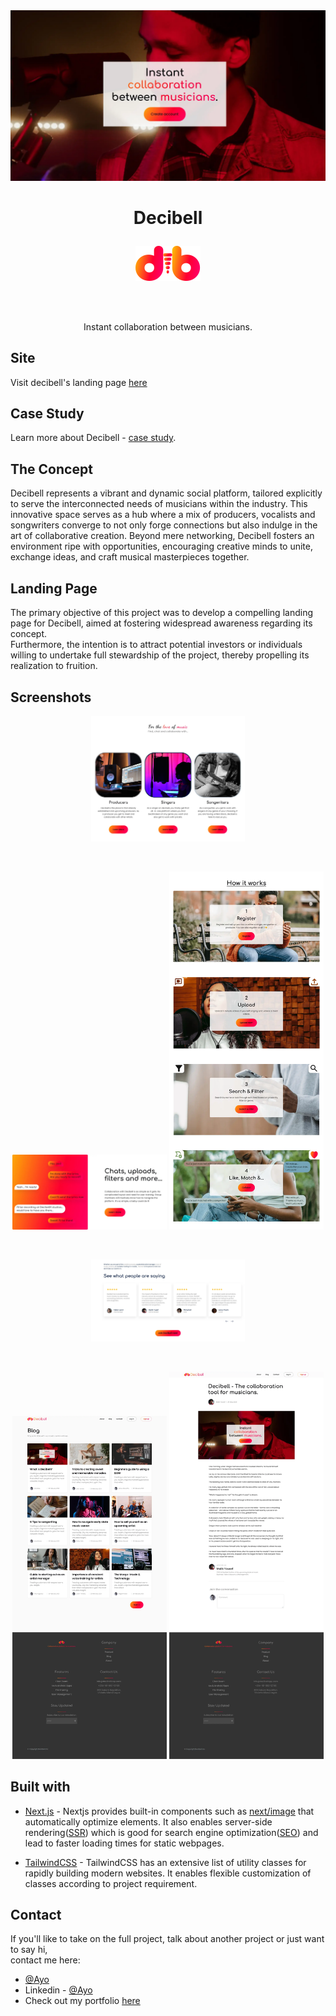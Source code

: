 <img src="./img/deci_hero.webp">

# <p align="center">Decibell</p>

<p align="center">
<img src="./img/decibell.svg">
</p>

<br>
<br>

<p align="center">Instant collaboration between musicians.</p>

## Site

Visit decibell's landing page [here](https://decibell.vercel.app)

## Case Study

Learn more about Decibell - [case study](https://pixelayo.vercel.app/ayo/case-study/decibell).

## The Concept

Decibell represents a vibrant and dynamic social platform, tailored explicitly to serve the interconnected needs of musicians within the industry. This innovative space serves as a hub where a mix of producers, vocalists and songwriters converge to not only forge connections but also indulge in the art of collaborative creation. Beyond mere networking, Decibell fosters an
environment ripe with opportunities, encouraging creative minds to unite, exchange ideas, and craft musical masterpieces together.

## Landing Page

The primary objective of this project was to develop a compelling landing page for Decibell, aimed at fostering widespread awareness regarding its concept.<br />
Furthermore, the intention is to attract potential investors or individuals willing to undertake full stewardship of the project, thereby propelling its realization to fruition.

## Screenshots

<p align="center">
<img src="./img/deci_musicians.webp" width="49%" height="auto">
</p>

<br>

<p float="left" align="center">
<img src="./img/deci_feature.webp" width="49%" height="auto">
<img src="./img/deci_works.webp" width="49%" height="auto">
</p>

<br>

<p align="center">
<img src="./img/deci_testimonial.webp" width="49%" height="auto">
</p>

<br>

<p float="left" align="center">
<img src="./img/deci_blog.webp" width="49%" height="auto">
<img src="./img/deci_article.webp" width="49%" height="auto">
</p>

## Built with

- [Next.js](https://nextjs.org/) - Nextjs provides built-in components such as [next/image](https://nextjs.org/docs/pages/api-reference/components/image) that automatically optimize elements. It also enables server-side rendering([SSR](https://nextjs.org/docs/pages/building-your-application/rendering/server-side-rendering)) which is good for search engine optimization([SEO](https://nextjs.org/learn-pages-router/seo/introduction-to-seo)) and lead to faster loading times for static webpages.

- [TailwindCSS](https://tailwindcss.com/) - TailwindCSS has an extensive list of utility classes for rapidly building modern websites. It enables flexible customization of classes according to project requirement.

## Contact

If you'll like to take on the full project, talk about another project or just want to say hi,<br> contact me here:

- [@Ayo](https://pixelayo.vercel.app/ayo/contact)
- Linkedin - [@Ayo](www.linkedin.com/in/ayomide-iyela-b173802b0)
- Check out my portfolio [here](https://pixelayo.vercel.app)
